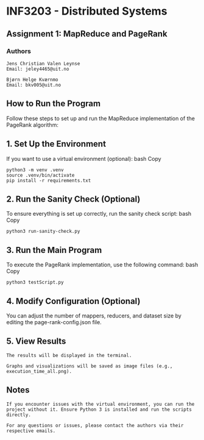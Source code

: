 # INF3203 - Distributed Systems
## Assignment 1: MapReduce and PageRank
### Authors

    Jens Christian Valen Leynse
    Email: jeley4465@uit.no

    Bjørn Helge Kværnmo
    Email: bkv005@uit.no

## How to Run the Program

Follow these steps to set up and run the MapReduce implementation of the PageRank algorithm:
## 1. Set Up the Environment

If you want to use a virtual environment (optional):
bash
Copy

``python3 -m venv .venv`` \
``source .venv/bin/activate`` \
``pip install -r requirements.txt``

## 2. Run the Sanity Check (Optional)

To ensure everything is set up correctly, run the sanity check script:
bash
Copy

``python3 run-sanity-check.py``

## 3. Run the Main Program

To execute the PageRank implementation, use the following command:
bash
Copy

``python3 testScript.py``

## 4. Modify Configuration (Optional)

You can adjust the number of mappers, reducers, and dataset size by editing the page-rank-config.json file.
## 5. View Results

    The results will be displayed in the terminal.

    Graphs and visualizations will be saved as image files (e.g., execution_time_all.png).

## Notes

    If you encounter issues with the virtual environment, you can run the project without it. Ensure Python 3 is installed and run the scripts directly.

    For any questions or issues, please contact the authors via their respective emails.